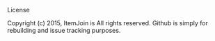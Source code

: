 License

Copyright (c) 2015, ItemJoin is All rights reserved.
Github is simply for rebuilding and issue tracking purposes.
